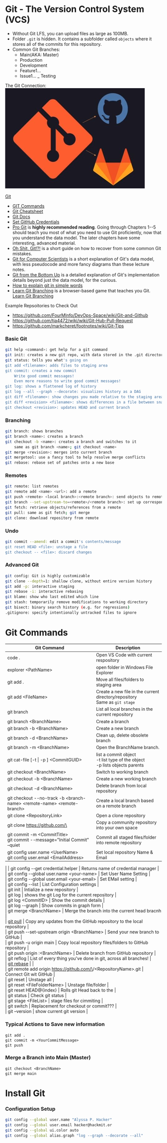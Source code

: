 #  Git - The Version Control System (VCS)

* Without Git LFS, you can upload files as large as 100MB.  
* Folder `.git` is hidden. It contains a subfolder called `objects` where it stores all of the commits for this repository. 
* Common Git Branches:
  -	Main(AKA: Master)
  - Production
  - Development
  - Feature1… 
  - Issue1… 
  _ Testing

The Git Connection: ![Git Connections](https://github.com/MrMikey59/00---Projects/blob/master/00Pictures/git%20connects%20GitHub%20%26%20GitLab.JPG)

[Git]( https://git-scm.com) 
- [GIT Commands](https://git-scm.com/docs)  
- [Git Cheatsheet](https://training.github.com/downloads/github-git-cheat-sheet/)  
- [Git Docs](https://git-scm.com/doc) 
- [Set GitHub Credentials](https://git-scm.com/docs/gitcredentials)  
- [Pro Git](https://git-scm.com/book/en/v2) is **highly recommended reading**.
Going through Chapters 1--5 should teach you most of what you need to use Git
proficiently, now that you understand the data model. The later chapters have
some interesting, advanced material.
- [Oh Shit, Git!?!](https://ohshitgit.com/) is a short guide on how to recover
from some common Git mistakes.
- [Git for Computer
Scientists](https://eagain.net/articles/git-for-computer-scientists/) is a
short explanation of Git's data model, with less pseudocode and more fancy
diagrams than these lecture notes.
- [Git from the Bottom Up](https://jwiegley.github.io/git-from-the-bottom-up/)
is a detailed explanation of Git's implementation details beyond just the data
model, for the curious.
- [How to explain git in simple
words](https://smusamashah.github.io/blog/2017/10/14/explain-git-in-simple-words)
- [Learn Git Branching](https://learngitbranching.js.org/) is a browser-based
game that teaches you Git.
[Learn Git Branching]( https://learngitbranching.js.org/) 

Example Repsoitories to Check Out
- https://github.com/FourMInfo/DevOps-Space/wiki/Git-and-Github
- https://github.com/tja4472/wiki/wiki/Git-Hub-Pull-Request
- https://github.com/markcheret/footnotes/wiki/Git-Tips  


### Basic Git
```bash
git help <command>: get help for a git command
git init: creates a new git repo, with data stored in the .git directory
git status: tells you what's going on
git add <filename>: adds files to staging area
git commit: creates a new commit
    Write good commit messages!
    Even more reasons to write good commit messages!
git log: shows a flattened log of history
git log --all --graph --decorate: visualizes history as a DAG
git diff <filename>: show changes you made relative to the staging area
git diff <revision> <filename>: shows differences in a file between snapshots
git checkout <revision>: updates HEAD and current branch
```

### Branching
```bash
git branch: shows branches
git branch <name>: creates a branch
git checkout -b <name>: creates a branch and switches to it
    same as git branch <name>; git checkout <name>
git merge <revision>: merges into current branch
git mergetool: use a fancy tool to help resolve merge conflicts
git rebase: rebase set of patches onto a new base
```

### Remotes
```bash
git remote: list remotes
git remote add <name> <url>: add a remote
git push <remote> <local branch>:<remote branch>: send objects to remote, and update remote reference
git branch --set-upstream-to=<remote>/<remote branch>: set up correspondence between local and remote branch
git fetch: retrieve objects/references from a remote
git pull: same as git fetch; git merge
git clone: download repository from remote
```

### Undo
```bash
git commit --amend: edit a commit's contents/message
git reset HEAD <file>: unstage a file
git checkout -- <file>: discard changes
```

### Advanced Git
```bash
git config: Git is highly customizable
git clone --depth=1: shallow clone, without entire version history
git add -p: interactive staging
git rebase -i: interactive rebasing
git blame: show who last edited which line
git stash: temporarily remove modifications to working directory
git bisect: binary search history (e.g. for regressions)
.gitignore: specify intentionally untracked files to ignore
```

# Git Commands
| Git Command | Description |  
| --- | --- |  
| code . | Open VS Code with current respository |  
| explorer \<PathName> | open folder in Windows File Explorer | 
| git add . | Move all files/folders to staging area |  
| git add \<FileName> | Create a new file in the current directory/repository <BR> Same as `git stage` |  
| git branch | List all local branches in the current repository |  
| git branch \<BranchName> | Create a branch |   
| git branch -b \<BranchName> | Create a new branch |  
| git branch -d \<BranchName> | Clean up, delete obsolete branch |  
| git branch -m \<BranchName> | Open the BranchName branch. |  
| git cat-file [-t \| -p ] \<CommitGUID> | list a commit object <BR> -t list type of the object <BR> -p lists objects parents |  
| git checkout \<BranchName> | Switch to working branch |  
| git checkout -b \<BranchName> | Create a new working branch |  
| git checkout -d \<BranchName> | Delete branch from local repository |  
| git checkout --no-track -b \<branch-name> \<remote-name> \<remote-branch> | Create a local branch based on a remote branch |
| git clone \<RepositoryLink> | Open a clone repository |  
| git clone https://github.com/\<ProjectURL> | Copy a community repository into your own space |  
| git commit -m \<CommitTitle> <BR> git commit --message="Initial Commit" –quiet | Commit all staged files/folder into remote repository |  
| git config user.name \<UserName> <BR> git config user.email \<EmailAddress> |  Set local repository Name & Email |  
|
| git config --get credential.helper | Returns name of credential manager |  
| git config --global user.name \<your-name> | Set User Name Setting |  
| git config --global user.email \<your-email> | Set EMail setting |  
| git config --list | List Configuration settings |  
| git init | Intialize a new repository |  
| git log | shows the git Log for the current repository |  
| git log \<CommitID> | Show the commit details |  
| git log --graph | Show commits in graph form |  
| git merge \<BranchName> | Merge the branch into the current head bracnh |  
| [git pull](https://help.github.com/articles/using-pull-requests/) | Copy any updates from the GitHub repository to the local repository |  
| git push --set-upstream origin \<BranchName> | Send your new branch to GitHub |  
| git push -u origin main | Copy local repository files/folders to GitHub repository |  
| git push origin :\<BranchName> | Delete branch from GitHub repository |  
| git reflog | List of every thing you've done in git, across all branches! |  
| [git rebase](https://git-scm.com/docs/git-rebase#Documentation/git-rebase.txt--i) | |  
| git remote add origin https://github.com/\<UserName>/\<RepositoryName>.git | Connect Git wit GitHub |  
| git reset | Unstage all |  
| git reset \<FileFolderName> | Unstage file/folder |  
| git reset HEAD@{index} | Rolls git Head back to the <Index> |    
| git status | Check git status |  
| git stage \<FileList> | stage files for cimmiting |  
| git switch | Replacement for checkout or commit??? |  
| git –version | show current git version |   
### Typical Actions to Save new information
```git
git add .
git commit -m <YourCommitMessage> 
git push
```

### Merge a Branch into Main (Master)
```git
git checkout <BranchName> 
git merge main
```
 
# Install Git

### Configuration Setup
```bash
git config --global user.name "Alyssa P. Hacker"
git config --global user.email hacker@hackmit.or
git config --global ui.color auto
git config --global alias.graph "log --graph --decorate --all"
```
